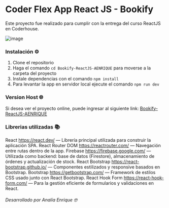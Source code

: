 # Coder Flex App React JS - Bookify

Este proyecto fue realizado para cumplir con la entrega del curso ReactJS en Coderhouse.

![image](/public/BookifyReadMe.png)

### Instalación ⚙️

1. Clone el repositorio
2. Haga el comando `cd Bookify-ReactJS-AENRIQUE` para moverse a la carpeta del proyecto
3. Instale dependencias con el comando `npm install`
4. Para levantar la app en servidor local ejecute el comando `npm run dev`

### Version Host 🌐

Si desea ver el proyecto online, puede ingresar al siguiente link: [Bookify-ReactJS-AENRIQUE](https://bookify.vercel.app/)

### Librerias utilizadas 📚

React https://react.dev/ — Librería principal utilizada para construir la aplicación SPA.
React Router DOM https://reactrouter.com/ — Navegación entre rutas dentro de la app.
Firebase https://firebase.google.com/ — Utilizada como backend: base de datos (Firestore), almacenamiento de órdenes y actualización de stock.
React Bootstrap https://react-bootstrap.github.io/ — Componentes estilizados y responsive basados en Bootstrap.
Bootstrap https://getbootstrap.com/ — Framework de estilos CSS usado junto con React Bootstrap.
React Hook Form https://react-hook-form.com/ — Para la gestión eficiente de formularios y validaciones en React.





###### Desarrollado por Analía Enrique 🤓

